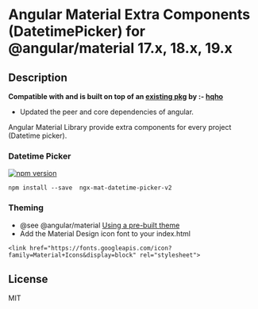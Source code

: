 # Angular Material Extra Components (DatetimePicker) for @angular/material 17.x, 18.x, 19.x

<!-- [![License](https://img.shields.io/npm/l/angular-material-components.svg)](https://www.npmjs.com/package/angular-material-components) -->

## Description

**Compatible with and is built on top of an [existing pkg](https://www.npmjs.com/package/@angular-material-components/datetime-picker) by :- [hqho](https://github.com/h2qutc)**

- Updated the peer and core dependencies of angular.

Angular Material Library provide extra components for every project (Datetime picker).

<!-- ## DEMO Angular Material Components

@see [LIVE DEMO AND DOCUMENTATION](https://h2qutc.github.io/angular-material-components/) -->

### Datetime Picker

[![npm version](https://badge.fury.io/js/ngx-mat-datetime-picker-v2.svg)](https://www.npmjs.com/package/ngx-mat-datetime-picker-v2)

<!-- [TUTORIAL HERE](https://h2qutc.github.io/angular-material-components/) -->

```
npm install --save  ngx-mat-datetime-picker-v2
```

<!-- ### Color Picker

[![npm version](https://badge.fury.io/js/ngx-mat-color-picker-v2.svg)](https://www.npmjs.com/package/ngx-mat-color-picker-v2)
[![Github All Releases](https://img.shields.io/npm/dt/ngx-mat-color-picker-v2.svg)]()

[TUTORIAL HERE](https://h2qutc.github.io/angular-material-components/)

```
npm install --save  ngx-mat-color-picker-v2
```

![Alt Text](demo_color_picker.png)
@see [DEMO stackblitz](https://stackblitz.com/edit/demo-ngx-mat-color-picker)

### File Input

[![npm version](https://badge.fury.io/js/ngx-mat-file-input-v2.svg)](https://www.npmjs.com/package/ngx-mat-file-input-v2)
[![Github All Releases](https://img.shields.io/npm/dt/ngx-mat-file-input-v2.svg)]()

[TUTORIAL HERE](https://h2qutc.github.io/angular-material-components/)

```
npm install --save  ngx-mat-file-input-v2
```

![Alt Text](demo_file_input.png) -->

### Theming

- @see @angular/material [Using a pre-built theme](https://material.angular.io/guide/theming#using-a-pre-built-theme)
- Add the Material Design icon font to your index.html

```
<link href="https://fonts.googleapis.com/icon?family=Material+Icons&display=block" rel="stylesheet">
```

## License

MIT
